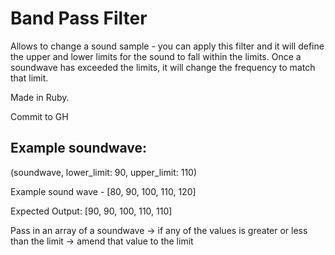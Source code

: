 
# Band Pass Filter

Allows to change a sound sample - you can apply this filter and it will define the upper and lower limits for the sound to fall within the limits. Once a soundwave has exceeded the limits, it will change the frequency to match that limit. 

Made in Ruby. 

Commit to GH

## Example soundwave: 

(soundwave, lower_limit: 90, upper_limit: 110)

Example sound wave - [80, 90, 100, 110, 120]

Expected Output: [90, 90, 100, 110, 110]

Pass in an array of a soundwave -> if any of the values is greater or less than the limit -> 
    amend that value to the limit